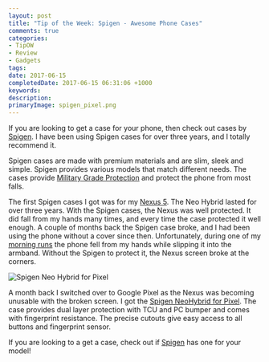 ```yaml
---
layout: post
title: "Tip of the Week: Spigen - Awesome Phone Cases"
comments: true
categories: 
- TipOW
- Review
- Gadgets
tags: 
date: 2017-06-15
completedDate: 2017-06-15 06:31:06 +1000
keywords: 
description: 
primaryImage: spigen_pixel.png
---
```


If you are looking to get a case for your phone, then check out cases by [Spigen](https://www.spigen.com/). I have been using Spigen cases for over three years, and I totally recommend it. 

Spigen cases are made with premium materials and are slim, sleek and simple. Spigen provides various models that match different needs. The cases provide [Military Grade Protection](https://www.spigen.com/pages/military-grade) and protect the phone from most falls.

The first Spigen cases I got was for my [Nexus 5](http://www.rahulpnath.com/blog/review-two-months-and-counting-android-and-nexus-5/). The Neo Hybrid lasted for over three years. With the Spigen cases, the Nexus was well protected. It did fall from my hands many times, and every time the case protected it well enough. A couple of months back the Spigen case broke, and I had been using the phone without a cover since then. Unfortunately, during one of my [morning runs](http://www.rahulpnath.com/blog/three_months_to_a_half_marathon/) the phone fell from my hands while slipping it into the armband. Without the Spigen to protect it, the Nexus screen broke at the corners.

<img src="/images/spigen_pixel.png" alt="Spigen Neo Hybrid for Pixel" class="center" />

A month back I switched over to Google Pixel as the Nexus was becoming unusable with the broken screen. I got the [Spigen NeoHybrid for Pixel](https://www.spigen.com/collections/pixel/products/google-pixel-case-neo-hybrid?variant=29248762049). The case provides dual layer protection with TCU and PC bumper and comes with fingerprint resistance. The precise cutouts give easy access to all buttons and fingerprint sensor.

If you are looking to a get a case, check out if [Spigen](https://www.spigen.com/) has one for your model!
